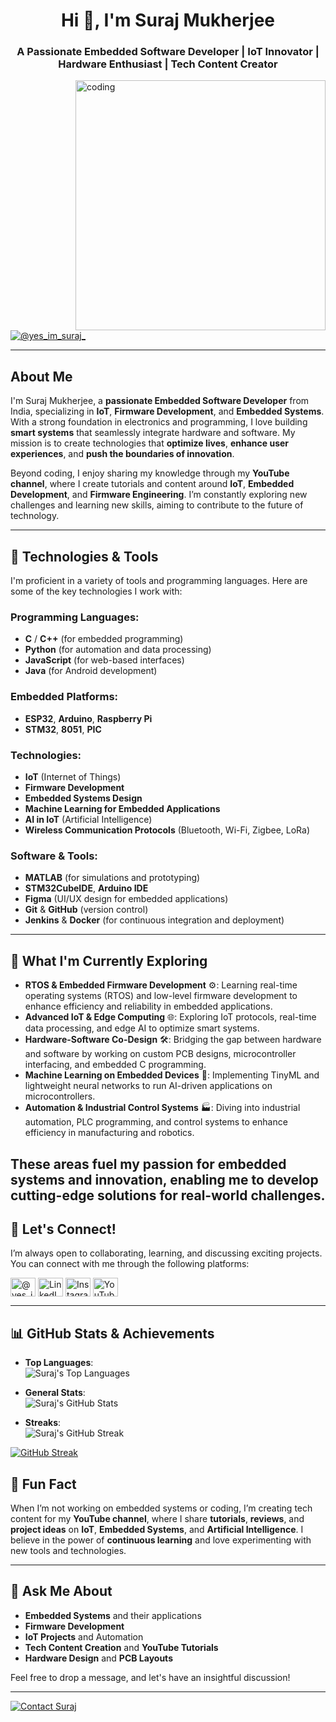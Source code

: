 <h1 align="center">Hi 👋, I'm Suraj Mukherjee</h1>
<h3 align="center">A Passionate Embedded Software Developer | IoT Innovator | Hardware Enthusiast | Tech Content Creator</h3>
<img align="right" alt="coding" width="400" src="https://miro.medium.com/max/1360/0*7Q3yvSIv_t0ioJ-Z.gif">

<p align="left">
  <a href="https://twitter.com/@yes_im_suraj_" target="blank"><img src="https://img.shields.io/twitter/follow/@yes_im_suraj_?logo=twitter&style=for-the-badge" alt="@yes_im_suraj_" /></a>
</p>

---

## About Me

I'm Suraj Mukherjee, a **passionate Embedded Software Developer** from India, specializing in **IoT**, **Firmware Development**, and **Embedded Systems**. With a strong foundation in electronics and programming, I love building **smart systems** that seamlessly integrate hardware and software. My mission is to create technologies that **optimize lives**, **enhance user experiences**, and **push the boundaries of innovation**.

Beyond coding, I enjoy sharing my knowledge through my **YouTube channel**, where I create tutorials and content around **IoT**, **Embedded Development**, and **Firmware Engineering**. I’m constantly exploring new challenges and learning new skills, aiming to contribute to the future of technology.

---

## 🔧 Technologies & Tools

I'm proficient in a variety of tools and programming languages. Here are some of the key technologies I work with:

### **Programming Languages**:
- **C** / **C++** (for embedded programming)
- **Python** (for automation and data processing)
- **JavaScript** (for web-based interfaces)
- **Java** (for Android development)

### **Embedded Platforms**:
- **ESP32**, **Arduino**, **Raspberry Pi**
- **STM32**, **8051**, **PIC**

### **Technologies**:
- **IoT** (Internet of Things)
- **Firmware Development**
- **Embedded Systems Design**
- **Machine Learning for Embedded Applications**
- **AI in IoT** (Artificial Intelligence)
- **Wireless Communication Protocols** (Bluetooth, Wi-Fi, Zigbee, LoRa)

### **Software & Tools**:
- **MATLAB** (for simulations and prototyping)
- **STM32CubeIDE**, **Arduino IDE**
- **Figma** (UI/UX design for embedded applications)
- **Git** & **GitHub** (version control)
- **Jenkins** & **Docker** (for continuous integration and deployment)

---

## 🚀 What I'm Currently Exploring

- **RTOS & Embedded Firmware Development** ⚙️: Learning real-time operating systems (RTOS) and low-level firmware development to enhance efficiency and reliability in embedded applications.
  <br>
- **Advanced IoT & Edge Computing** 🌐: Exploring IoT protocols, real-time data processing, and edge AI to optimize smart systems.
  <br>
- **Hardware-Software Co-Design** 🛠️: Bridging the gap between hardware and software by working on custom PCB designs, microcontroller interfacing, and embedded C programming.
  <br>
- **Machine Learning on Embedded Devices** 🤖: Implementing TinyML and lightweight neural networks to run AI-driven applications on microcontrollers.
  <br>
- **Automation & Industrial Control Systems** 🏭: Diving into industrial automation, PLC programming, and control systems to enhance efficiency in manufacturing and robotics.

These areas fuel my passion for embedded systems and innovation, enabling me to develop cutting-edge solutions for real-world challenges.
---

## 🌱 Let's Connect!

I’m always open to collaborating, learning, and discussing exciting projects. You can connect with me through the following platforms:

<p align="left">
  <a href="https://twitter.com/@yes_im_suraj_" target="blank"><img align="center" src="https://raw.githubusercontent.com/rahuldkjain/github-profile-readme-generator/master/src/images/icons/Social/twitter.svg" alt="@yes_im_suraj_" height="30" width="40" /></a>
  <a href="https://www.linkedin.com/in/suraj-mukherjee-64491923a/" target="blank"><img align="center" src="https://raw.githubusercontent.com/rahuldkjain/github-profile-readme-generator/master/src/images/icons/Social/linked-in-alt.svg" alt="LinkedIn" height="30" width="40" /></a>
  <a href="https://www.instagram.com/yes_im_suraj_/" target="blank"><img align="center" src="https://raw.githubusercontent.com/rahuldkjain/github-profile-readme-generator/master/src/images/icons/Social/instagram.svg" alt="Instagram" height="30" width="40" /></a>
  <a href="https://www.youtube.com/c/artificialgamer7897" target="blank"><img align="center" src="https://raw.githubusercontent.com/rahuldkjain/github-profile-readme-generator/master/src/images/icons/Social/youtube.svg" alt="YouTube" height="30" width="40" /></a>
</p>

---

## 📊 GitHub Stats & Achievements

- **Top Languages**:  
  <img src="https://github-readme-stats.vercel.app/api/top-langs?username=suraj7897&show_icons=true&locale=en&layout=compact" alt="Suraj's Top Languages" />

- **General Stats**:  
  <img src="https://github-readme-stats.vercel.app/api?username=suraj7897&show_icons=true&locale=en" alt="Suraj's GitHub Stats" />

- **Streaks**:  
  <img src="https://github-readme-streak-stats.herokuapp.com/?user=suraj7897&" alt="Suraj's GitHub Streak" />
  
<a href="https://git.io/streak-stats"><img src="http://github-readme-streak-stats.herokuapp.com?user=Suraj7897&theme=prussian" alt="GitHub Streak" /></a>
  



## 🎯 Fun Fact

When I’m not working on embedded systems or coding, I’m creating tech content for my **YouTube channel**, where I share **tutorials**, **reviews**, and **project ideas** on **IoT**, **Embedded Systems**, and **Artificial Intelligence**. I believe in the power of **continuous learning** and love experimenting with new tools and technologies.

---

## 💬 Ask Me About

- **Embedded Systems** and their applications
- **Firmware Development**
- **IoT Projects** and Automation
- **Tech Content Creation** and **YouTube Tutorials**
- **Hardware Design** and **PCB Layouts**

Feel free to drop a message, and let's have an insightful discussion!

---

<p align="left">
  <a href="mailto:mukherjeesuraj7897@gmail.com"><img src="https://img.shields.io/badge/Contact%20Me%20Via-Email-%23FF9900" alt="Contact Suraj" /></a>
</p>
